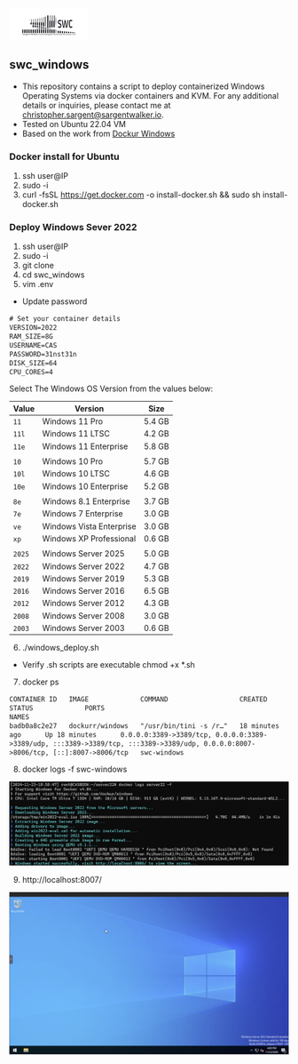![alt text](swclogo.jpg)
## swc_windows

* This repository contains a script to deploy containerized Windows Operating Systems via docker containers and KVM. For any additional details or inquiries, please contact me at christopher.sargent@sargentwalker.io.
* Tested on Ubuntu 22.04 VM
* Based on the work from [Dockur Windows](https://github.com/dockur/windows/tree/master)

### Docker install for Ubuntu 
1. ssh user@IP
2. sudo -i 
3. curl -fsSL https://get.docker.com -o install-docker.sh && sudo sh install-docker.sh

### Deploy Windows Sever 2022
1. ssh user@IP
2. sudo -i 
3. git clone 
4. cd swc_windows
5. vim .env
* Update password
```
# Set your container details
VERSION=2022
RAM_SIZE=8G
USERNAME=CAS
PASSWORD=31nst31n
DISK_SIZE=64
CPU_CORES=4
```
  Select The Windows OS Version from the values below:
  
  | **Value** | **Version**           | **Size** |
  |---|---|---|
  | `11`   | Windows 11 Pro           | 5.4 GB   |
  | `11l`  | Windows 11 LTSC          | 4.2 GB   |
  | `11e`  | Windows 11 Enterprise    | 5.8 GB   |
  ||||
  | `10`   | Windows 10 Pro           | 5.7 GB   |
  | `10l`  | Windows 10 LTSC          | 4.6 GB   |
  | `10e`  | Windows 10 Enterprise    | 5.2 GB   |
  ||||
  | `8e`   | Windows 8.1 Enterprise   | 3.7 GB   |
  | `7e`   | Windows 7 Enterprise     | 3.0 GB   |
  | `ve`   | Windows Vista Enterprise | 3.0 GB   |
  | `xp`   | Windows XP Professional  | 0.6 GB   |
  ||||
  | `2025` | Windows Server 2025      | 5.0 GB   |
  | `2022` | Windows Server 2022      | 4.7 GB   |
  | `2019` | Windows Server 2019      | 5.3 GB   |
  | `2016` | Windows Server 2016      | 6.5 GB   |
  | `2012` | Windows Server 2012      | 4.3 GB   |
  | `2008` | Windows Server 2008      | 3.0 GB   |
  | `2003` | Windows Server 2003      | 0.6 GB   |

6. ./windows_deploy.sh
* Verify .sh scripts are executable chmod +x *.sh
7. docker ps 
```
CONTAINER ID   IMAGE             COMMAND                  CREATED             STATUS             PORTS                                                                                                                               NAMES
badb0a8c2e27   dockurr/windows   "/usr/bin/tini -s /r…"   18 minutes ago      Up 18 minutes      0.0.0.0:3389->3389/tcp, 0.0.0.0:3389->3389/udp, :::3389->3389/tcp, :::3389->3389/udp, 0.0.0.0:8007->8006/tcp, [::]:8007->8006/tcp   swc-windows
```
8. docker logs -f swc-windows

![Screenshot](resources/windows1.jpg)

9. http://localhost:8007/

![Screenshot](resources/windows2.jpg)


